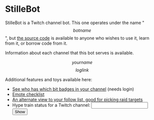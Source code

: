 # StilleBot

StilleBot is a Twitch channel bot. This one operates under the name "$$botname$$",
but [the source code](https://github.com/rosuav/stillebot) is available to anyone
who wishes to use it, learn from it, or borrow code from it.

Information about each channel that this bot serves is available.

$$yourname$$ $$loglink$$

Additional features and toys available here:
* [See who has which bit badges in your channel](/bitsbadges) (needs login)
* [Emote checklist](/checklist)
* [An alternate view to your follow list, good for picking raid targets](/raidfinder)
* <form method=get action="/hypetrain">Hype train status for a Twitch channel: <input name=for size=20><input type=submit value="Show"></form>
